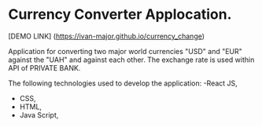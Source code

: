 # Currency Converter Applocation.

[DEMO LINK] (https://ivan-major.github.io/currency_change)

Application for converting two major world currencies "USD" and "EUR" against the "UAH" and against each other.
The exchange rate is used within API of PRIVATE BANK.

The following technologies used to develop the application:
-React JS,
- CSS,
- HTML,
- Java Script,
